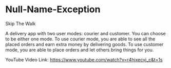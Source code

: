 # Null-Name-Exception
Skip The Walk

A delivery app with two user modes: courier and customer. You can choose to be either one mode. To use courier mode, you are able to see all the placed orders and earn extra money by delivering goods. To use customer mode, you are able to place orders and let others bring things for you.

YouTube Video Link: https://www.youtube.com/watch?v=r4hjxecvj_c&t=1s
